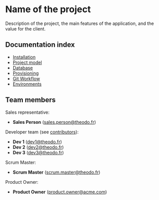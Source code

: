 Name of the project
===================

Description of the project, the main features of the application, and the value for the client.


Documentation index
-------------------

  * [Installation](doc/installation.md)
  * [Project model](doc/model.md)
  * [Database](doc/data.md)
  * [Provisioning](doc/provisioning.md)
  * [Git Workflow](doc/git-workflow.md)
  * [Environments](doc/environments.md)

Team members
------------

Sales representative:
- **Sales Person** (sales.person@theodo.fr)

Developer team (see [contributors](../../graphs/contributors)):
  - **Dev 1** (dev1@theodo.fr)
  - **Dev 2** (dev2@theodo.fr)
  - **Dev 3** (dev3@theodo.fr)

Scrum Master:
  - **Scrum Master** (scrum.master@theodo.fr)

Product Owner:
  - **Product Owner** (product.owner@acme.com)
